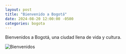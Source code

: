 ```yaml
---
layout: post
title: "Bienvenido a Bogotá"
date: 2024-08-20 12:00:00 -0500
categories: bogota
---
```


Bienvenidos a Bogotá, una ciudad llena de vida y cultura.

![Bienvenidos](https://cdn.pixabay.com/photo/2019/09/09/13/58/bogota-4463698_1280.jpg)
